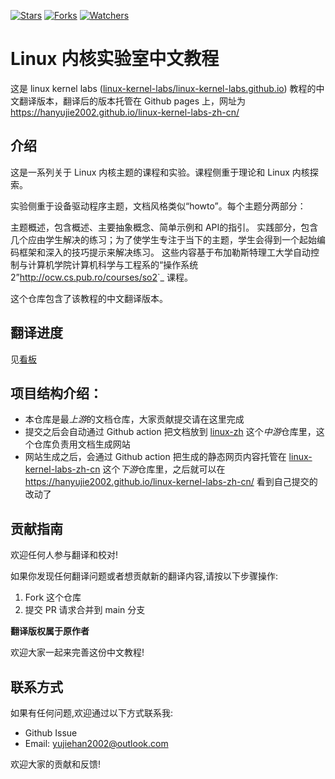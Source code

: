 [![Stars](https://img.shields.io/github/stars/hanyujie2002/docs-linux-kernel-labs-zh-cn.svg)](https://github.com/hanyujie2002/docs-linux-kernel-labs-zh-cn/stargazers)
[![Forks](https://img.shields.io/github/forks/hanyujie2002/docs-linux-kernel-labs-zh-cn.svg)](https://github.com/hanyujie2002/docs-linux-kernel-labs-zh-cn/network/members)
[![Watchers](https://img.shields.io/github/watchers/hanyujie2002/docs-linux-kernel-labs-zh-cn.svg)](https://github.com/hanyujie2002/docs-linux-kernel-labs-zh-cn/watchers)

# Linux 内核实验室中文教程

这是 linux kernel labs ([linux-kernel-labs/linux-kernel-labs.github.io](https://linux-kernel-labs.github.io/refs/heads/master/)) 教程的中文翻译版本，翻译后的版本托管在 Github pages 上，网址为 https://hanyujie2002.github.io/linux-kernel-labs-zh-cn/

## 介绍

这是一系列关于 Linux 内核主题的课程和实验。课程侧重于理论和 Linux 内核探索。

实验侧重于设备驱动程序主题，文档风格类似“howto”。每个主题分两部分：

主题概述，包含概述、主要抽象概念、简单示例和 API的指引。
实践部分，包含几个应由学生解决的练习；为了使学生专注于当下的主题，学生会得到一个起始编码框架和深入的技巧提示来解决练习。
这些内容基于布加勒斯特理工大学自动控制与计算机学院计算机科学与工程系的“操作系统 2”<http://ocw.cs.pub.ro/courses/so2>`_ 课程。

这个仓库包含了该教程的中文翻译版本。

## 翻译进度

见[看板](https://github.com/hanyujie2002/docs-linux-kernel-labs-zh-cn/issues/6)

## 项目结构介绍：

- 本仓库是最*上游*的文档仓库，大家贡献提交请在这里完成
- 提交之后会自动通过 Github action 把文档放到 [linux-zh](https://github.com/hanyujie2002/linux-zh) 这个*中游*仓库里，这个仓库负责用文档生成网站
- 网站生成之后，会通过 Github action 把生成的静态网页内容托管在 [linux-kernel-labs-zh-cn](https://github.com/hanyujie2002/linux-kernel-labs-zh-cn) 这个*下游*仓库里，之后就可以在 https://hanyujie2002.github.io/linux-kernel-labs-zh-cn/ 看到自己提交的改动了

## 贡献指南

欢迎任何人参与翻译和校对!

如果你发现任何翻译问题或者想贡献新的翻译内容,请按以下步骤操作:

1. Fork 这个仓库
3. 提交 PR 请求合并到 main 分支

**翻译版权属于原作者**

欢迎大家一起来完善这份中文教程!

## 联系方式

如果有任何问题,欢迎通过以下方式联系我:

- Github Issue
- Email: yujiehan2002@outlook.com

欢迎大家的贡献和反馈!
